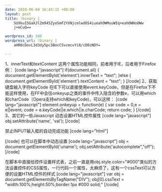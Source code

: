 ```yaml
--- 
date: 2010-06-04 16:43:15 +08:00
layout: post
title: !binary |
    SUXkuI5GaXJlZm945ZyoSmF2YXNjcmlwdOS4iueahOWMuuWIq+eahOWHoOWw
    j+eCuQ==

wordpress_id: 346
wordpress_url: !binary |
    aHR0cDovL3d3dy5pc3BocC5vcmcvYi8/cD0zNDY=

---
```

1、innerText和textContent
这两个属性功能相同，前者用于IE，后者用于Firefox
例：
[code lang="javascript"]
if(document.all) {
document.getElementById('element').innerText = "text";
}else {
document.getElementById('element').textContent = "text";
}
[/code]
2、获取键盘输入字符keyCode
在IE下可以直接使用event.keyCode，但是在Firefox下不能这样使用，在FF中会往onkeyup之类的事件中传入隐含的参数e，可以用which和charCode（Opera支持which和keyCode)，可以这样：
[code lang="javascript"]
element.onkeyup = function(e) {
var code = 0,e = e||event;
code = e.keyCode||e.which||e.charCode;
return code;
}
[/code]
3、其它的一些Javascript
动态设置HTML控件属性
[code lang="javascript"]
obj.setAttribute('name', 'val');
[/code]

禁止INPUT输入框的自动完成功能
[code lang="html"]

[/code]
也可以在脚本中动态设置
[code lang="javascript"]
obj = document.getElementById('uname');
obj.setAttribute('autocomplete","off");
[/code]

在脚本中直接给控件设置样式表，之前一直是用obj.style.color="#000"类似的方法设置控件的CSS属性，一行代码一个属性，太麻烦了，这有一个cssText可以方便的设置HTML控件的样式
[code lang="javascript"]
var obj = document.getElementsByTagName("DIV");
obj[0].cssText = "width:100%;height:50%;border:1px #000 solid;"
[/code] 
